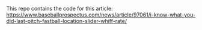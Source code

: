 This repo contains the code for this article: https://www.baseballprospectus.com/news/article/97061/i-know-what-you-did-last-pitch-fastball-location-slider-whiff-rate/
